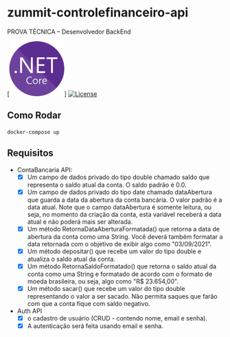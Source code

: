 # zummit-controlefinanceiro-api

PROVA TÉCNICA – Desenvolvedor BackEnd

[![.NET Core](https://github.com/silvaAlex/zummit-controlefinanceiro/blob/main/.github/workflows/.NetCore/badge.svg)]
[![License](http://img.shields.io/github/license/silvaAlex/zummit-controlefinanceiro.svg)](LICENSE)

## Como Rodar

```shell
docker-compose up
```

## Requisitos

- ContaBancaria API:
  - [x] Um campo de dados privado do tipo double chamado saldo que representa o saldo atual da conta. O saldo padrão é 0.0.
  - [x] Um campo de dados privado do tipo date chamado dataAbertura que guarda a data da abertura da conta bancária. O valor padrão é a data atual.
        Note que o campo dataAbertura é somente leitura, ou seja, no momento da criação da conta,
        esta variável receberá a data atual e não poderá mais ser alterada.
  - [x] Um método RetornaDataAberturaFormatada() que retorna a data de abertura da conta como uma String.
        Você deverá também formatar a data retornada com o objetivo de exibir algo como "03/09/2021".
  - [x] Um método depositar() que recebe um valor do tipo double e atualiza o saldo atual da conta.
  - [x] Um método RetornaSaldoFormatado() que retorna o saldo atual da conta como uma String e formatado de acordo com o formato de moeda brasileira,
        ou seja, algo como "R$ 23.654,00".
  - [x] Um método sacar() que recebe um valor do tipo double representando o valor a ser sacado.
        Não permita saques que farão com que a conta fique com saldo negativo.

- Auth API
  - [x] o cadastro de usuário (CRUD - contendo nome, email e senha).
  - [x] A autenticação será feita usando email e senha.
